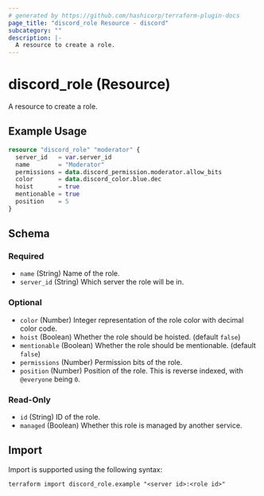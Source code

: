 ```yaml
---
# generated by https://github.com/hashicorp/terraform-plugin-docs
page_title: "discord_role Resource - discord"
subcategory: ""
description: |-
  A resource to create a role.
---
```


# discord_role (Resource)

A resource to create a role.

## Example Usage

```terraform
resource "discord_role" "moderator" {
  server_id   = var.server_id
  name        = "Moderator"
  permissions = data.discord_permission.moderator.allow_bits
  color       = data.discord_color.blue.dec
  hoist       = true
  mentionable = true
  position    = 5
}
```

<!-- schema generated by tfplugindocs -->
## Schema

### Required

- `name` (String) Name of the role.
- `server_id` (String) Which server the role will be in.

### Optional

- `color` (Number) Integer representation of the role color with decimal color code.
- `hoist` (Boolean) Whether the role should be hoisted. (default `false`)
- `mentionable` (Boolean) Whether the role should be mentionable. (default `false`)
- `permissions` (Number) Permission bits of the role.
- `position` (Number) Position of the role. This is reverse indexed, with `@everyone` being `0`.

### Read-Only

- `id` (String) ID of the role.
- `managed` (Boolean) Whether this role is managed by another service.

## Import

Import is supported using the following syntax:

```shell
terraform import discord_role.example "<server id>:<role id>"
```
